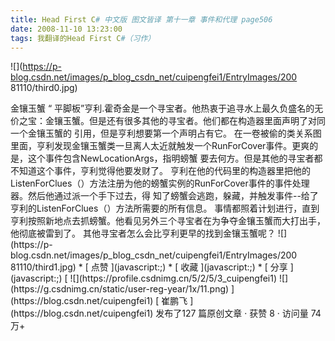 ```yaml
---
title: Head First C# 中文版 图文皆译 第十一章 事件和代理 page506
date: 2008-11-10 13:23:00
tags: 我翻译的Head First C#（习作）
---
```

![](https://p-blog.csdn.net/images/p_blog_csdn_net/cuipengfei1/EntryImages/200
81110/third0.jpg)

<?xml:namespace prefix = o ns = "urn:schemas-microsoft-com:office:office" />

金镶玉蟹

“  平脚板”亨利.霍奇金是一个寻宝者。他热衷于追寻水上最久负盛名的无价之宝：金镶玉蟹。但是还有很多其他的寻宝者。他们都在构造器里面声明了对同一个金镶玉蟹的
引用，但是亨利想要第一个声明占有它。

在一卷被偷的类关系图里面，亨利发现金镶玉蟹类一旦离人太近就触发一个RunForCover事件。更爽的是，这个事件包含NewLocationArgs，指明螃蟹
要去何方。但是其他的寻宝者都不知道这个事件，亨利觉得他要发财了。

亨利在他的代码里的构造器里把他的ListenForClues（）方法注册为他的螃蟹实例的RunForCover事件的事件处理器。然后他通过派一个手下过去，得
知了螃蟹会逃跑，躲藏，并触发事件--给了亨利的ListenForClues（）方法所需要的所有信息。

事情都照着计划进行，直到亨利按照新地点去抓螃蟹。他看见另外三个寻宝者在为争夺金镶玉蟹而大打出手，他彻底被雷到了。

其他寻宝者怎么会比亨利更早的找到金镶玉蟹呢？

![](https://p-blog.csdn.net/images/p_blog_csdn_net/cuipengfei1/EntryImages/200
81110/third1.jpg)

  * [ 点赞  ](javascript:;)
  * [ 收藏  ](javascript:;)
  * [ 分享 ](javascript:;)

[ ![](https://profile.csdnimg.cn/5/2/5/3_cuipengfei1)
![](https://g.csdnimg.cn/static/user-reg-year/1x/11.png)
](https://blog.csdn.net/cuipengfei1)

[ 崔鹏飞 ](https://blog.csdn.net/cuipengfei1)

发布了127 篇原创文章  ·  获赞 8  ·  访问量 74万+

